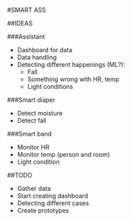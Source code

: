 #SMART ASS

##IDEAS

###AssIstant
- Dashboard for data
- Data handling
- Detecting different happenings (ML?):
  - Fall
  - Something wrong with HR, temp
  - Light conditions

###Smart diaper
- Detect moisture
- Detect fall

###Smart band
- Monitor HR
- Monitor temp (person and room)
- Light condition

##TODO
- Gather data
- Start creating dashboard
- Detecting different cases
- Create prototypes
